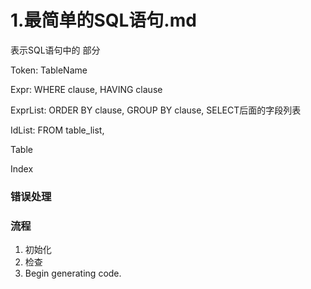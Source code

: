# 1.最简单的SQL语句.md

表示SQL语句中的 部分

Token: TableName

Expr: WHERE clause, HAVING clause

ExprList: ORDER BY clause, GROUP BY clause, SELECT后面的字段列表 

IdList: FROM table_list,

Table

Index



### 错误处理

### 流程

1. 初始化
2. 检查
3. Begin generating code.